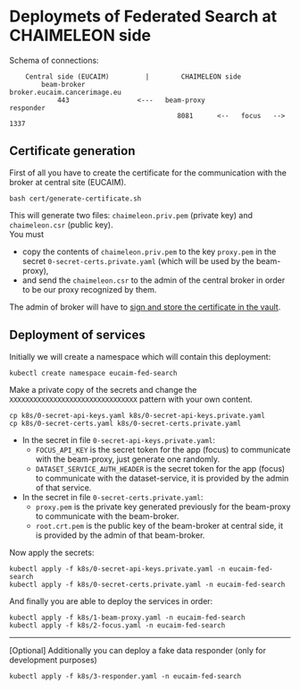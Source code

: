 
# Deploymets of Federated Search at CHAIMELEON side

Schema of connections: 
```
    Central side (EUCAIM)         |        CHAIMELEON side
        beam-broker               
broker.eucaim.cancerimage.eu
            443                 <---   beam-proxy                       responder
                                          8081      <--   focus   -->    1337
```

## Certificate generation

First of all you have to create the certificate for the communication with the broker at central site (EUCAIM).
```console
bash cert/generate-certificate.sh
```
This will generate two files: `chaimeleon.priv.pem` (private key) and `chaimeleon.csr` (public key).  
You must 
 - copy the contents of `chaimeleon.priv.pem` to the key `proxy.pem` in the secret `0-secret-certs.private.yaml` (which will be used by the beam-proxy),
 - and send the `chaimeleon.csr` to the admin of the central broker in order to be our proxy recognized by them.

The admin of broker will have to [sign and store the certificate in the vault](https://github.com/EUCAIM/k8s-deployments/tree/main/federated-search#sign-and-store-third-party-repo-certificate).

## Deployment of services

Initially we will create a namespace which will contain this deployment:
```console
kubectl create namespace eucaim-fed-search
```

Make a private copy of the secrets 
and change the `XXXXXXXXXXXXXXXXXXXXXXXXXXXXXXXX` pattern with your own content.
```console
cp k8s/0-secret-api-keys.yaml k8s/0-secret-api-keys.private.yaml
cp k8s/0-secret-certs.yaml k8s/0-secret-certs.private.yaml
```

 - In the secret in file `0-secret-api-keys.private.yaml`: 
   - `FOCUS_API_KEY` is the secret token for the app (focus) to communicate with the beam-proxy, just generate one randomly.
   - `DATASET_SERVICE_AUTH_HEADER` is the secret token for the app (focus) to communicate with the dataset-service, it is provided by the admin of that service.
 - In the secret in file `0-secret-certs.private.yaml`: 
   - `proxy.pem` is the private key generated previously for the beam-proxy to communicate with the beam-broker.
   - `root.crt.pem` is the public key of the beam-broker at central side, it is provided by the admin of that beam-broker.

Now apply the secrets:
```console
kubectl apply -f k8s/0-secret-api-keys.private.yaml -n eucaim-fed-search
kubectl apply -f k8s/0-secret-certs.private.yaml -n eucaim-fed-search
```

And finally you are able to deploy the services in order:
```console
kubectl apply -f k8s/1-beam-proxy.yaml -n eucaim-fed-search
kubectl apply -f k8s/2-focus.yaml -n eucaim-fed-search
```

---
\[Optional\] Additionally you can deploy a fake data responder (only for development purposes)
```console
kubectl apply -f k8s/3-responder.yaml -n eucaim-fed-search
```
